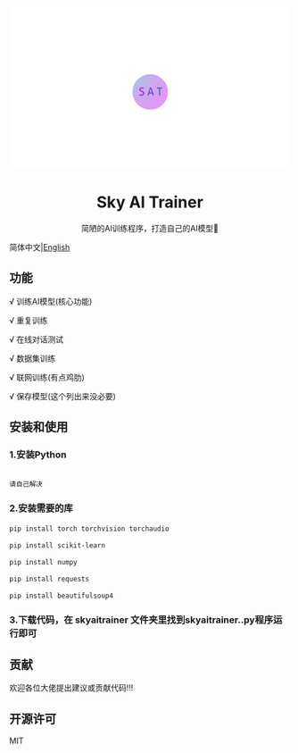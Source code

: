 <div align="center"height="100px"width="100px">
   <img src="./sat.png"></img>
</div>

<div align="center">
   <h1>Sky AI Trainer</h1>
   <p>简陋的AI训练程序，打造自己的AI模型🚀</p>
</div>

简体中文|[English](./README_en.md)

## 功能

√ 训练AI模型(核心功能)

√ 重复训练

√ 在线对话测试

√ 数据集训练

√ 联网训练(有点鸡肋)

√ 保存模型(这个列出来没必要)

## 安装和使用

### 1.安装Python

```

请自己解决

```

### 2.安装需要的库

```
pip install torch torchvision torchaudio
```

```
pip install scikit-learn
```

```
pip install numpy
```

```
pip install requests
```

```
pip install beautifulsoup4
```

### 3.下载代码，在 skyaitrainer 文件夹里找到skyaitrainer..py程序运行即可

## 贡献

欢迎各位大佬提出建议或贡献代码!!!

## 开源许可

MIT